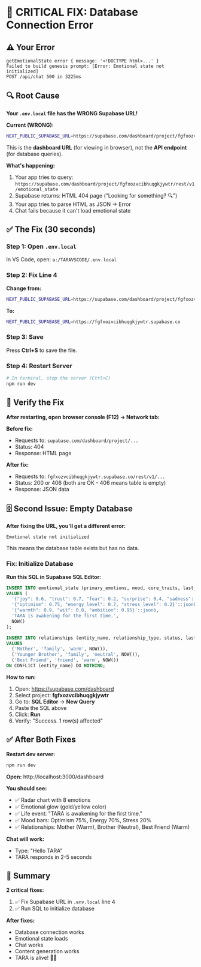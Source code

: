 # 🚨 CRITICAL FIX: Database Connection Error

## ⚠️ Your Error

```
getEmotionalState error { message: '<!DOCTYPE html>...' }
Failed to build genesis prompt: [Error: Emotional state not initialized]
POST /api/chat 500 in 3225ms
```

## 🔍 Root Cause

**Your `.env.local` file has the WRONG Supabase URL!**

**Current (WRONG):**
```bash
NEXT_PUBLIC_SUPABASE_URL=https://supabase.com/dashboard/project/fgfxozvcibhuqgkjywtr
```

This is the **dashboard URL** (for viewing in browser), not the **API endpoint** (for database queries).

**What's happening:**
1. Your app tries to query: `https://supabase.com/dashboard/project/fgfxozvcibhuqgkjywtr/rest/v1/emotional_state`
2. Supabase returns: HTML 404 page ("Looking for something? 🔍")
3. Your app tries to parse HTML as JSON → Error
4. Chat fails because it can't load emotional state

## ✅ The Fix (30 seconds)

### Step 1: Open `.env.local`

In VS Code, open: `a:/TARAVSCODE/.env.local`

### Step 2: Fix Line 4

**Change from:**
```bash
NEXT_PUBLIC_SUPABASE_URL=https://supabase.com/dashboard/project/fgfxozvcibhuqgkjywtr
```

**To:**
```bash
NEXT_PUBLIC_SUPABASE_URL=https://fgfxozvcibhuqgkjywtr.supabase.co
```

### Step 3: Save

Press **Ctrl+S** to save the file.

### Step 4: Restart Server

```bash
# In terminal, stop the server (Ctrl+C)
npm run dev
```

## 🧪 Verify the Fix

**After restarting, open browser console (F12) → Network tab:**

**Before fix:**
- Requests to: `supabase.com/dashboard/project/...`
- Status: 404
- Response: HTML page

**After fix:**
- Requests to: `fgfxozvcibhuqgkjywtr.supabase.co/rest/v1/...`
- Status: 200 or 406 (both are OK - 406 means table is empty)
- Response: JSON data

## 🗄️ Second Issue: Empty Database

**After fixing the URL, you'll get a different error:**
```
Emotional state not initialized
```

This means the database table exists but has no data.

### Fix: Initialize Database

**Run this SQL in Supabase SQL Editor:**

```sql
INSERT INTO emotional_state (primary_emotions, mood, core_traits, last_event, last_event_timestamp)
VALUES (
  '{"joy": 0.6, "trust": 0.7, "fear": 0.2, "surprise": 0.4, "sadness": 0.2, "disgust": 0.1, "anger": 0.1, "anticipation": 0.7}'::jsonb,
  '{"optimism": 0.75, "energy_level": 0.7, "stress_level": 0.2}'::jsonb,
  '{"warmth": 0.9, "wit": 0.8, "ambition": 0.95}'::jsonb,
  'TARA is awakening for the first time.',
  NOW()
);

INSERT INTO relationships (entity_name, relationship_type, status, last_interaction)
VALUES
  ('Mother', 'family', 'warm', NOW()),
  ('Younger Brother', 'family', 'neutral', NOW()),
  ('Best Friend', 'friend', 'warm', NOW())
ON CONFLICT (entity_name) DO NOTHING;
```

**How to run:**
1. Open: https://supabase.com/dashboard
2. Select project: **fgfxozvcibhuqgkjywtr**
3. Go to: **SQL Editor** → **New Query**
4. Paste the SQL above
5. Click: **Run**
6. Verify: "Success. 1 row(s) affected"

## ✅ After Both Fixes

**Restart dev server:**
```bash
npm run dev
```

**Open:** http://localhost:3000/dashboard

**You should see:**
- ✅ Radar chart with 8 emotions
- ✅ Emotional glow (gold/yellow color)
- ✅ Life event: "TARA is awakening for the first time."
- ✅ Mood bars: Optimism 75%, Energy 70%, Stress 20%
- ✅ Relationships: Mother (Warm), Brother (Neutral), Best Friend (Warm)

**Chat will work:**
- Type: "Hello TARA"
- TARA responds in 2-5 seconds

## 🎯 Summary

**2 critical fixes:**
1. ✅ Fix Supabase URL in `.env.local` line 4
2. ✅ Run SQL to initialize database

**After fixes:**
- Database connection works
- Emotional state loads
- Chat works
- Content generation works
- TARA is alive! 🧠✨
